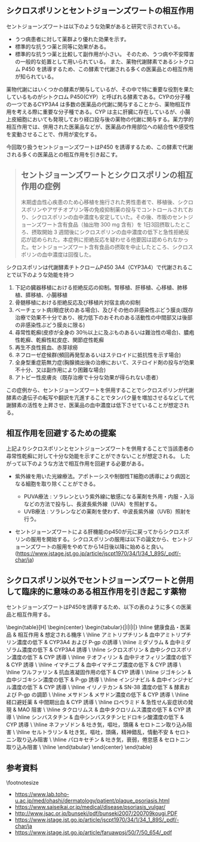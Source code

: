 ## シクロスポリンとセントジョーンズワートの相互作用
セントジョーンズワートは以下のような効果があると研究で示されている。
* うつ病患者に対して薬群より優れた効果を示す。
* 標準的な抗うつ薬と同等に効果がある。
* 標準的な抗うつ薬と比較して副作用が小さい。
そのため、うつ病や不安障害の一般的な処置として用いられている。
また、薬物代謝酵素であるシトクロム P450 を誘導するため、この酵素で代謝される多くの医薬品との相互作用が知られている。

薬物代謝にはいくつかの酵素が関与しているが、その中で特に重要な役割を果たしているものがシトクロム P450(CYP）と呼ばれる酵素である。CYPの分子種の一つであるCYP3A4 は多数の医薬品の代謝に関与することから、薬物相互作用を考える際に重要な分子種である。CYP は主に肝臓に存在しているが、小腸上皮細胞においても発現しており経口投与後の薬物の代謝に関与する。薬力学的相互作用では、併用された医薬品などが、医薬品の作用部位への結合性や感受性を変動させることで、作用が変化する。

今回取り扱うセントジョーンズワートはP450 を誘導するため、この酵素で代謝される多くの医薬品との相互作用を引き起こす。

> ## セントジョーンズワートとシクロスポリンの相互作用の症例
> 末期虚血性心疾患のため心移植を施行された男性患者で、移植後、シクロスポリンやアザチオプリン等の免疫抑制薬の投与でコントロールされており、シクロスポリンの血中濃度も安定していた。その後、市販のセントジョーンズワート含有食品（抽出物 300 mg 含有）を 1日3回摂取したところ、摂取開始 3 週間後にシクロスポリンの血中濃度の低下と急性拒絶反応が認められた。本症例に拒絶反応を疑わせる他要因は認められなかった。セントジョーンズワート含有食品の摂取を中止したところ、シクロスポリンの血中濃度は回復した。

シクロスポリンは代謝酵素チトクロームP450 3A4（CYP3A4）で代謝されることで以下のような効能を持つ

1. 下記の臓器移植における拒絶反応の抑制。腎移植、肝移植、心移植、肺移植、膵移植、小腸移植
2. 骨髄移植における拒絶反応及び移植片対宿主病の抑制
3. ベーチェット病(眼症状のある場合)、及びその他の非感染性ぶどう膜炎(既存治療で効果不十分であり、視力低下のおそれのある活動性の中間部又は後部の非感染性ぶどう膜炎に限る)
4. 尋常性乾癬(皮疹が全身の 30％以上に及ぶものあるいは難治性の場合)、膿疱性乾癬、乾癬性紅皮症、関節症性乾癬
5. 再生不良性貧血、赤芽球癆
6. ネフローゼ症候群(頻回再発型あるいはステロイドに抵抗性を示す場合)
7. 全身型重症筋無力症(胸腺摘出後の治療において、ステロイド剤の投与が効果不十分、又は副作用により困難な場合)
8. アトピー性皮膚炎（既存治療で十分な効果が得られない患者）


この症例から、セントジョーンズワートを併用することでシクロスポリンが代謝酵素の遺伝子の転写や翻訳を亢進することでタンパク量を増加させるなどして代謝酵素の活性を上昇させ、医薬品の血中濃度は低下させていることが想定される。



## 相互作用を回避するための提案
上記よりシクロスポリンとセントジョーンズワートを併用することで当該患者の尋常性乾癬に対して十分な効能を示すことができないことが想定される。
したがって以下のような方法で相互作用を回避する必要がある。

* 紫外線を用いた光線療法。アポトーシスや制御性T細胞の誘導により病因となる細胞を取り除くことができる。
  * PUVA療法 : ソラレンという紫外線に敏感になる薬剤を外用・内服・入浴などの方法で投与し、長波長紫外線（UVA）を照射する。
  * UVB療法 : ソラレンなどの薬剤を使わず、中波長紫外線（UVB）照射を行う。

* セントジョーンズワートによる肝機能のp450が元に戻ってからシクロスポリンの服用を開始する。シクロスポリンの服用は以下の論文から、セントジョーンズワートの服用をやめてから14日後以降に始めると良い。(https://www.jstage.jst.go.jp/article/jscpt1970/34/1/34_1_89S/_pdf/-char/ja)

## シクロスポリン以外でセントジョーンズワートと併用して臨床的に意味のある相互作用を引き起こす薬物

セントジョーンズワートはP450を誘導するため、以下の表のように多くの医薬品と相互作用する。


\begin{table}[H]
\begin{center}
\begin{tabular}{|l|l|l|}
\hline
健康食品・医薬品 & 相互作用 & 想定される機序 \\ \hline
アミトリプチリン & 血中アミトリプチリン濃度の低下      & CYP3A4 および P-gp の誘導 \\ \hline
ミダゾラム    & 血中ミダゾラム濃度の低下         & CYP3A4 誘導           \\ \hline
シクロスポリン  & 血中シクロスポリン濃度の低下       & CYP 誘導              \\ \hline
テオフィリン   & 血中テオフィリン濃度の低下        & CYP 誘導              \\ \hline
イマチニブ    & 血中イマチニブ濃度の低下         & CYP 誘導              \\ \hline
ワルファリン   & 抗血液凝固作用の低下           & CYP 誘導              \\ \hline
ジゴキシン    & 血中ジゴキシン濃度の低下         & P-gp 誘導             \\ \hline
インジナビル   & 血中インジナビル濃度の低下        & CYP 誘導              \\ \hline
イリノテカン   & SN-38 濃度の低下          & 酵素および P-gp の調節      \\ \hline
メサドン     & メサドン濃度の低下            & CYP 誘導              \\ \hline
経口避妊薬    & 中間期出血                & CYP 誘導              \\ \hline
ロペラミド    & 急性せん妄症状の発現           & MAO 阻害              \\ \hline
タクロリムス   & 血中タクロリムス濃度の低下        & CYP 誘導              \\ \hline
シンバスタチン  & 血中シンバスタチンヒドロキシ酸濃度の低下 & CYP 誘導              \\ \hline
ネファゾドン   & 吐き気，嘔吐，頭痛            & セロトニン取り込み阻害         \\ \hline
セルトラリン   & 吐き気，嘔吐，頭痛，精神錯乱，情動不安  & セロトニン取り込み阻害         \\ \hline
パロキセチン   & 吐き気，衰弱，倦怠感           & セロトニン取り込み阻害         \\ \hline
\end{tabular}
\end{center}
\end{table}

## 参考資料
\footnotesize

* https://www.lab.toho-u.ac.jp/med/ohashi/dermatology/patient/plaque_psoriasis.html
* https://www.saiseikai.or.jp/medical/disease/psoriasis_vulgar/
* http://www.jsac.or.jp/bunseki/pdf/bunseki2007/200709kougi.PDF
* https://www.jstage.jst.go.jp/article/jscpt1970/34/1/34_1_89S/_pdf/-char/ja
* https://www.jstage.jst.go.jp/article/faruawpsj/50/7/50_654/_pdf
